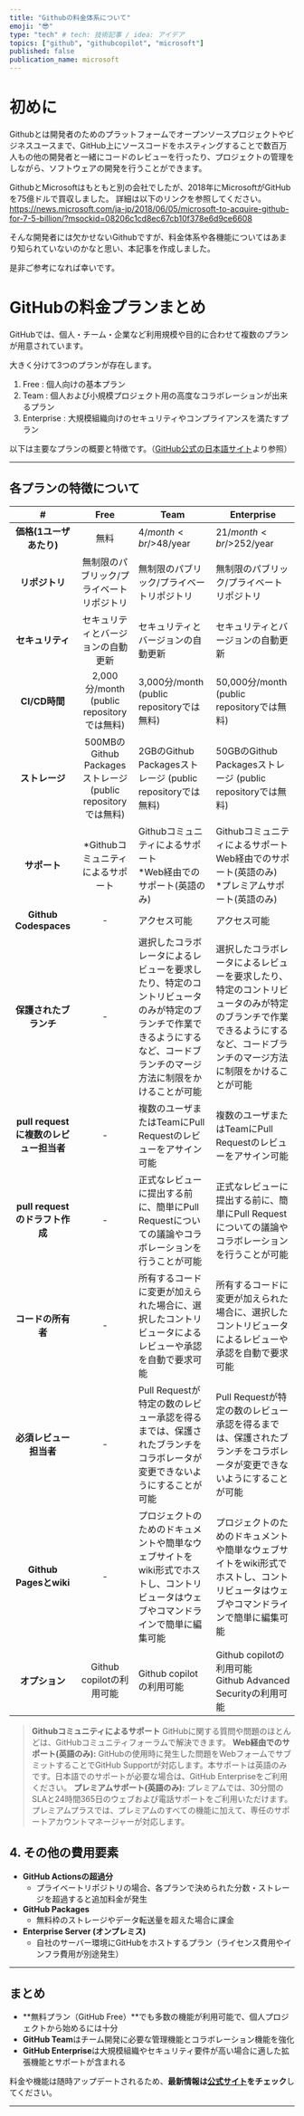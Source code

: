 ```yaml
---
title: "Githubの料金体系について"
emoji: "😎"
type: "tech" # tech: 技術記事 / idea: アイデア
topics: ["github", "githubcopilot", "microsoft"]
published: false
publication_name: microsoft
---
```


# 初めに
Githubとは開発者のためのプラットフォームでオープンソースプロジェクトやビジネスユースまで、GitHub上にソースコードをホスティングすることで数百万人もの他の開発者と一緒にコードのレビューを行ったり、プロジェクトの管理をしながら、ソフトウェアの開発を行うことができます。

GithubとMicrosoftはもともと別の会社でしたが、2018年にMicrosoftがGitHubを75億ドルで買収しました。
詳細は以下のリンクを参照してください。
https://news.microsoft.com/ja-jp/2018/06/05/microsoft-to-acquire-github-for-7-5-billion/?msockid=08206c1cd8ec67cb10f378e6d9ce6608

そんな開発者には欠かせないGithubですが、料金体系や各機能についてはあまり知られていないのかなと思い、本記事を作成しました。

是非ご参考になれば幸いです。

# GitHubの料金プランまとめ

GitHubでは、個人・チーム・企業など利用規模や目的に合わせて複数のプランが用意されています。

大きく分けて3つのプランが存在します。
1. Free : 個人向けの基本プラン
2. Team : 個人および小規模プロジェクト用の高度なコラボレーションが出来るプラン
3. Enterprise : 大規模組織向けのセキュリティやコンプライアンスを満たすプラン

以下は主要なプランの概要と特徴です。（[GitHub公式の日本語サイト](https://github.co.jp/pricing.html#compare-features)より参照）

---

## 各プランの特徴について

| #          | Free          | Team                                  | Enterprise                                                                                                                                        |
|:---------------:|:--------------------------------------:|--------------------------------------------------------------------------------------------------------------------------------------------------|----|
| **価格(1ユーザあたり)**        | 無料                                   | $4/month<br/>$48/year | $21/month<br/>$252/year|
| **リポジトリ**        | 無制限のパブリック/プライベートリポジトリ | 無制限のパブリック/プライベートリポジトリ | 無制限のパブリック/プライベートリポジトリ|
| **セキュリティ**  | セキュリティとバージョンの自動更新            | セキュリティとバージョンの自動更新 | セキュリティとバージョンの自動更新|
| **CI/CD時間**  | 2,000分/month (public repositoryでは無料)            | 3,000分/month (public repositoryでは無料)  | 50,000分/month (public repositoryでは無料) |
| **ストレージ**  | 500MBのGithub Packagesストレージ (public repositoryでは無料)            | 2GBのGithub Packagesストレージ (public repositoryでは無料)   | 50GBのGithub Packagesストレージ (public repositoryでは無料)  |
| **サポート**  | *Githubコミュニティによるサポート            | Githubコミュニティによるサポート<br/>*Web経由でのサポート(英語のみ)   | Githubコミュニティによるサポート<br/>Web経由でのサポート(英語のみ)<br/>*プレミアムサポート(英語のみ)  |
| **Github Codespaces**  | -            | アクセス可能  | アクセス可能  |
| **保護されたブランチ**  | -            | 選択したコラボレータによるレビューを要求したり、特定のコントリビュータのみが特定のブランチで作業できるようにするなど、コードブランチのマージ方法に制限をかけることが可能  | 選択したコラボレータによるレビューを要求したり、特定のコントリビュータのみが特定のブランチで作業できるようにするなど、コードブランチのマージ方法に制限をかけることが可能  |
| **pull requestに複数のレビュー担当者**  | -            | 複数のユーザまたはTeamにPull Requestのレビューをアサイン可能  | 複数のユーザまたはTeamにPull Requestのレビューをアサイン可能   |
| **pull requestのドラフト作成**  | -            | 正式なレビューに提出する前に、簡単にPull Requestについての議論やコラボレーションを行うことが可能  | 正式なレビューに提出する前に、簡単にPull Requestについての議論やコラボレーションを行うことが可能   |
| **コードの所有者**  | -            | 所有するコードに変更が加えられた場合に、選択したコントリビュータによるレビューや承認を自動で要求可能  | 所有するコードに変更が加えられた場合に、選択したコントリビュータによるレビューや承認を自動で要求可能   |
| **必須レビュー担当者**  | -            | Pull Requestが特定の数のレビュー承認を得るまでは、保護されたブランチをコラボレータが変更できないようにすることが可能  | Pull Requestが特定の数のレビュー承認を得るまでは、保護されたブランチをコラボレータが変更できないようにすることが可能   |
| **Github Pagesとwiki**  | -            | プロジェクトのためのドキュメントや簡単なウェブサイトをwiki形式でホストし、コントリビュータはウェブやコマンドラインで簡単に編集可能  | プロジェクトのためのドキュメントや簡単なウェブサイトをwiki形式でホストし、コントリビュータはウェブやコマンドラインで簡単に編集可能   |
| **オプション**  | Github copilotの利用可能            | Github copilotの利用可能   | Github copilotの利用可能<br/>Github Advanced Securityの利用可能  |


> **Githubコミュニティによるサポート** GitHubに関する質問や問題のほとんどは、GitHubコミュニティフォーラムで解決できます。
> **Web経由でのサポート(英語のみ):** GitHubの使用時に発生した問題をWebフォームでサブミットすることでGitHub Supportが対応します。本サポートは英語のみです。日本語でのサポートが必要な場合は、GitHub Enterpriseをご利用ください。
> **プレミアムサポート(英語のみ):** プレミアムでは、30分間のSLAと24時間365日のウェブおよび電話サポートをご利用いただけます。プレミアムプラスでは、プレミアムのすべての機能に加えて、専任のサポートアカウントマネージャーが対応します。




## 4. その他の費用要素

- **GitHub Actionsの超過分**  
  - プライベートリポジトリの場合、各プランで決められた分数・ストレージを超過すると追加料金が発生  
- **GitHub Packages**  
  - 無料枠のストレージやデータ転送量を超えた場合に課金  
- **Enterprise Server (オンプレミス)**  
  - 自社のサーバー環境にGitHubをホストするプラン（ライセンス費用やインフラ費用が別途発生）

---

## まとめ

- **無料プラン（GitHub Free）**でも多数の機能が利用可能で、個人プロジェクトから始めるには十分  
- **GitHub Team**はチーム開発に必要な管理機能とコラボレーション機能を強化  
- **GitHub Enterprise**は大規模組織やセキュリティ要件が高い場合に適した拡張機能とサポートが含まれる  

料金や機能は随時アップデートされるため、**最新情報は[公式サイト](https://github.co.jp/pricing.html#compare-features)をチェック**してください。  

---
